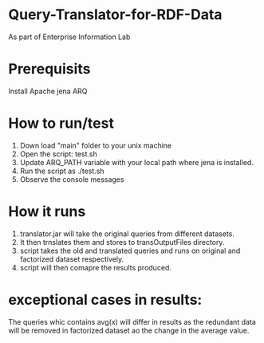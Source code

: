 # Query-Translator-for-RDF-Data
As part of Enterprise Information Lab

# Prerequisits
Install Apache jena ARQ

# How to run/test

1. Down load "main" folder to your unix machine
2. Open the script: test.sh
3. Update ARQ_PATH variable with your local path where jena is installed.
4. Run the script as ./test.sh
5. Observe the console messages

# How it runs

1. translator.jar will take the original queries from different datasets.
2. It then trnslates them and stores to transOutputFiles directory.
3. script takes the old and translated queries and runs on original and factorized dataset respectively.
4. script will then comapre the results produced.

# exceptional cases in results:
The queries whic contains avg(x) will differ in results as the redundant data will be removed in factorized dataset ao the change in the average value.
